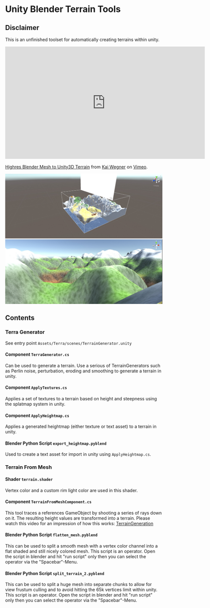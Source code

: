 # Unity Blender Terrain Tools

## Disclaimer

This is an unfinished toolset for automatically creating terrains within unity.

<iframe src="https://player.vimeo.com/video/100384837" width="640" height="360" frameborder="0" webkitallowfullscreen mozallowfullscreen allowfullscreen></iframe>
<p><a href="https://vimeo.com/100384837">Highres Blender Mesh to Unity3D Terrain</a> from <a href="https://vimeo.com/kaiwegner">Kai Wegner</a> on <a href="https://vimeo.com">Vimeo</a>.</p>

![Terrain from Mesh](TerrainFromMesh.jpg)
![Terra Generator](terra.jpg)

## Contents

### Terra Generator

See entry point `Assets/Terra/scenes/TerrainGenerator.unity`

#### Component `TerraGenerator.cs`

Can be used to generate a terrain. Use a serious of TerrainGenerators such as Perlin noise, perturbation, eroding and smoothing to generate a terrain in unity.

#### Component `ApplyTextures.cs`

Applies a set of textures to a terrain based on height and steepness using the splatmap system in unity.

#### Component `ApplyHeightmap.cs`

Applies a generated heightmap (either texture or text asset) to a terrain in unity.

#### Blender Python Script `export_heightmap.pyblend`

Used to create a text asset for import in unity using `ApplyHeightmap.cs`.

### Terrain From Mesh

#### Shader `terrain.shader`

Vertex color and a custom rim light color are used in this shader.

#### Component `TerrainFromMeshComponent.cs`

This tool traces a references GameObject by shooting a series of rays down on it. The resulting height values are transformed into a terrain. Please watch this video for an impression of how this works: [TerrainGeneration](https://vimeo.com/100384837)

#### Blender Python Script `flatten_mesh.pyblend`

This can be used to split a smooth mesh with a vertex color channel into a flat shaded and still nicely colored mesh.
This script is an operator. Open the script in blender and hit "run script" only then you can select the operator via the "Spacebar"-Menu. 

#### Blender Python Script `split_terrain_2.pyblend`

This can be used to split a huge mesh into separate chunks to allow for view frustum culling and to avoid hitting the 65k vertices limit within unity.
This script is an operator. Open the script in blender and hit "run script" only then you can select the operator via the "Spacebar"-Menu. 

